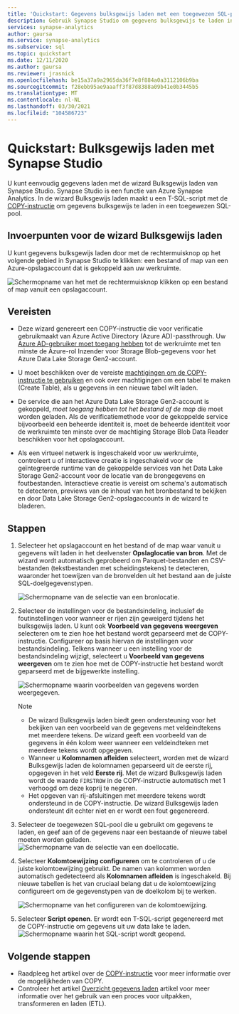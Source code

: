```yaml
---
title: 'Quickstart: Gegevens bulksgewijs laden met een toegewezen SQL-pool'
description: Gebruik Synapse Studio om gegevens bulksgewijs te laden in een toegewezen SQL-pool in Azure Synapse Analytics.
services: synapse-analytics
author: gaursa
ms.service: synapse-analytics
ms.subservice: sql
ms.topic: quickstart
ms.date: 12/11/2020
ms.author: gaursa
ms.reviewer: jrasnick
ms.openlocfilehash: be15a37a9a2965da36f7e8f884a0a3112106b9ba
ms.sourcegitcommit: f28ebb95ae9aaaff3f87d8388a09b41e0b3445b5
ms.translationtype: MT
ms.contentlocale: nl-NL
ms.lasthandoff: 03/30/2021
ms.locfileid: "104586723"
---
```

# <a name="quickstart-bulk-loading-with-synapse-studio"></a>Quickstart: Bulksgewijs laden met Synapse Studio

U kunt eenvoudig gegevens laden met de wizard Bulksgewijs laden van Synapse Studio. Synapse Studio is een functie van Azure Synapse Analytics. In de wizard Bulksgewijs laden maakt u een T-SQL-script met de [COPY-instructie](/sql/t-sql/statements/copy-into-transact-sql?view=azure-sqldw-latest&preserve-view=true) om gegevens bulksgewijs te laden in een toegewezen SQL-pool. 

## <a name="entry-points-to-the-bulk-load-wizard"></a>Invoerpunten voor de wizard Bulksgewijs laden

U kunt gegevens bulksgewijs laden door met de rechtermuisknop op het volgende gebied in Synapse Studio te klikken: een bestand of map van een Azure-opslagaccount dat is gekoppeld aan uw werkruimte.

![Schermopname van het met de rechtermuisknop klikken op een bestand of map vanuit een opslagaccount.](./sql/media/bulk-load/bulk-load-entry-point-0.png)

## <a name="prerequisites"></a>Vereisten

- Deze wizard genereert een COPY-instructie die voor verificatie gebruikmaakt van Azure Active Directory (Azure AD)-passthrough. Uw [Azure AD-gebruiker moet toegang hebben](./sql-data-warehouse/quickstart-bulk-load-copy-tsql-examples.md#d-azure-active-directory-authentication) tot de werkruimte met ten minste de Azure-rol Inzender voor Storage Blob-gegevens voor het Azure Data Lake Storage Gen2-account. 

- U moet beschikken over de vereiste [machtigingen om de COPY-instructie te gebruiken](/sql/t-sql/statements/copy-into-transact-sql?view=azure-sqldw-latest&preserve-view=true#permissions) en ook over machtigingen om een tabel te maken (Create Table), als u gegevens in een nieuwe tabel wilt laden.

- De service die aan het Azure Data Lake Storage Gen2-account is gekoppeld, *moet toegang hebben tot het bestand of de map* die moet worden geladen. Als de verificatiemethode voor de gekoppelde service bijvoorbeeld een beheerde identiteit is, moet de beheerde identiteit voor de werkruimte ten minste over de machtiging Storage Blob Data Reader beschikken voor het opslagaccount.

- Als een virtueel netwerk is ingeschakeld voor uw werkruimte, controleert u of interactieve creatie is ingeschakeld voor de geïntegreerde runtime van de gekoppelde services van het Data Lake Storage Gen2-account voor de locatie van de brongegevens en foutbestanden. Interactieve creatie is vereist om schema's automatisch te detecteren, previews van de inhoud van het bronbestand te bekijken en door Data Lake Storage Gen2-opslagaccounts in de wizard te bladeren.

## <a name="steps"></a>Stappen

1. Selecteer het opslagaccount en het bestand of de map waar vanuit u gegevens wilt laden in het deelvenster **Opslaglocatie van bron**. Met de wizard wordt automatisch geprobeerd om Parquet-bestanden en CSV-bestanden (tekstbestanden met scheidingstekens) te detecteren, waaronder het toewijzen van de bronvelden uit het bestand aan de juiste SQL-doelgegevenstypen. 

   ![Schermopname van de selectie van een bronlocatie.](./sql/media/bulk-load/bulk-load-source-location.png)

2. Selecteer de instellingen voor de bestandsindeling, inclusief de foutinstellingen voor wanneer er rijen zijn geweigerd tijdens het bulksgewijs laden. U kunt ook **Voorbeeld van gegevens weergeven** selecteren om te zien hoe het bestand wordt geparseerd met de COPY-instructie. Configureer op basis hiervan de instellingen voor bestandsindeling. Telkens wanneer u een instelling voor de bestandsindeling wijzigt, selecteert u **Voorbeeld van gegevens weergeven** om te zien hoe met de COPY-instructie het bestand wordt geparseerd met de bijgewerkte instelling.

   ![Schermopname waarin voorbeelden van gegevens worden weergegeven.](./sql/media/bulk-load/bulk-load-file-format-settings-preview-data.png) 

   > [!NOTE]  
   >
   > - De wizard Bulksgewijs laden biedt geen ondersteuning voor het bekijken van een voorbeeld van de gegevens met veldeindtekens met meerdere tekens. De wizard geeft een voorbeeld van de gegevens in één kolom weer wanneer een veldeindteken met meerdere tekens wordt opgegeven. 
   > - Wanneer u **Kolomnamen afleiden** selecteert, worden met de wizard Bulksgewijs laden de kolomnamen geparseerd uit de eerste rij, opgegeven in het veld **Eerste rij**. Met de wizard Bulksgewijs laden wordt de waarde `FIRSTROW` in de COPY-instructie automatisch met 1 verhoogd om deze koprij te negeren. 
   > - Het opgeven van rij-afsluitingen met meerdere tekens wordt ondersteund in de COPY-instructie. De wizard Bulksgewijs laden ondersteunt dit echter niet en er wordt een fout gegenereerd.

3. Selecteer de toegewezen SQL-pool die u gebruikt om gegevens te laden, en geef aan of de gegevens naar een bestaande of nieuwe tabel moeten worden geladen.
   ![Schermopname van de selectie van een doellocatie.](./sql/media/bulk-load/bulk-load-target-location.png)
4. Selecteer **Kolomtoewijzing configureren** om te controleren of u de juiste kolomtoewijzing gebruikt. De namen van kolommen worden automatisch gedetecteerd als **Kolomnamen afleiden** is ingeschakeld. Bij nieuwe tabellen is het van cruciaal belang dat u de kolomtoewijzing configureert om de gegevenstypen van de doelkolom bij te werken.

   ![Schermopname van het configureren van de kolomtoewijzing.](./sql/media/bulk-load/bulk-load-target-location-column-mapping.png)
5. Selecteer **Script openen**. Er wordt een T-SQL-script gegenereerd met de COPY-instructie om gegevens uit uw data lake te laden.
   ![Schermopname waarin het SQL-script wordt geopend.](./sql/media/bulk-load/bulk-load-target-final-script.png)

## <a name="next-steps"></a>Volgende stappen

- Raadpleeg het artikel over de [COPY-instructie](/sql/t-sql/statements/copy-into-transact-sql?view=azure-sqldw-latest&preserve-view=true#syntax) voor meer informatie over de mogelijkheden van COPY.
- Controleer het artikel [Overzicht gegevens laden](./sql-data-warehouse/design-elt-data-loading.md#what-is-elt) artikel voor meer informatie over het gebruik van een proces voor uitpakken, transformeren en laden (ETL).
